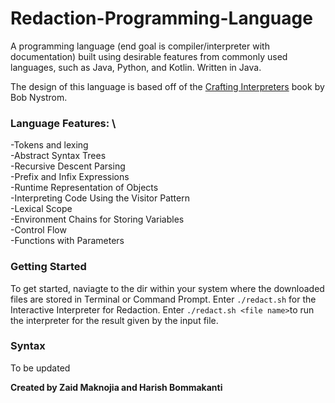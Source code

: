 # Redaction-Programming-Language
A programming language (end goal is compiler/interpreter with documentation) built using desirable features from commonly used languages, such as Java, Python, and Kotlin. Written in Java.

The design of this language is based off of the [Crafting Interpreters](https://craftinginterpreters.com/) book by Bob Nystrom.

### Language Features: \
-Tokens and lexing\
-Abstract Syntax Trees\
-Recursive Descent Parsing\
-Prefix and Infix Expressions\
-Runtime Representation of Objects\
-Interpreting Code Using the Visitor Pattern\
-Lexical Scope\
-Environment Chains for Storing Variables\
-Control Flow\
-Functions with Parameters


### Getting Started
To get started, naviagte to the dir within your system where the downloaded files are stored in Terminal or Command Prompt. Enter ```./redact.sh``` for the Interactive Interpreter for Redaction. Enter ```./redact.sh <file name>```to run the interpreter for the result given by the input file.

### Syntax 
To be updated
 
 
 
**Created by Zaid Maknojia and Harish Bommakanti**
